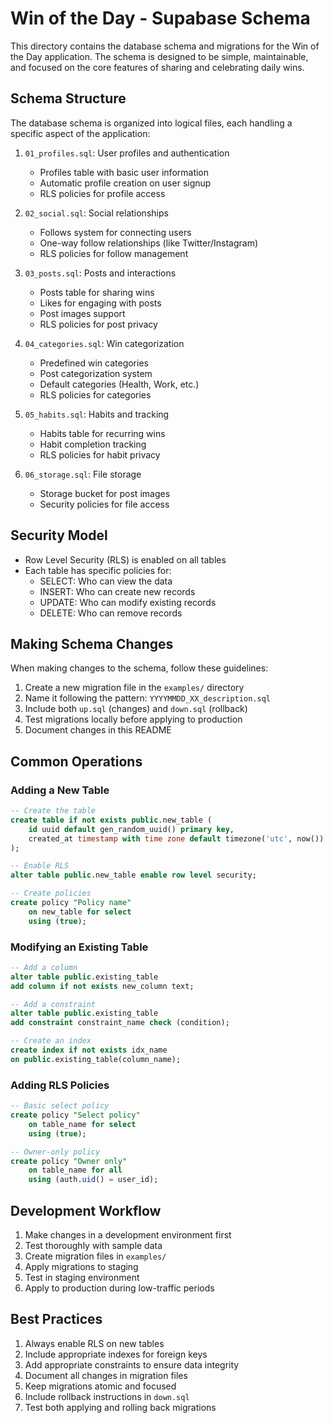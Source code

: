 # Win of the Day - Supabase Schema

This directory contains the database schema and migrations for the Win of the Day application. The schema is designed to be simple, maintainable, and focused on the core features of sharing and celebrating daily wins.

## Schema Structure

The database schema is organized into logical files, each handling a specific aspect of the application:

1. `01_profiles.sql`: User profiles and authentication
   - Profiles table with basic user information
   - Automatic profile creation on user signup
   - RLS policies for profile access

2. `02_social.sql`: Social relationships
   - Follows system for connecting users
   - One-way follow relationships (like Twitter/Instagram)
   - RLS policies for follow management

3. `03_posts.sql`: Posts and interactions
   - Posts table for sharing wins
   - Likes for engaging with posts
   - Post images support
   - RLS policies for post privacy

4. `04_categories.sql`: Win categorization
   - Predefined win categories
   - Post categorization system
   - Default categories (Health, Work, etc.)
   - RLS policies for categories

5. `05_habits.sql`: Habits and tracking
   - Habits table for recurring wins
   - Habit completion tracking
   - RLS policies for habit privacy

6. `06_storage.sql`: File storage
   - Storage bucket for post images
   - Security policies for file access

## Security Model

- Row Level Security (RLS) is enabled on all tables
- Each table has specific policies for:
  - SELECT: Who can view the data
  - INSERT: Who can create new records
  - UPDATE: Who can modify existing records
  - DELETE: Who can remove records

## Making Schema Changes

When making changes to the schema, follow these guidelines:

1. Create a new migration file in the `examples/` directory
2. Name it following the pattern: `YYYYMMDD_XX_description.sql`
3. Include both `up.sql` (changes) and `down.sql` (rollback)
4. Test migrations locally before applying to production
5. Document changes in this README

## Common Operations

### Adding a New Table
```sql
-- Create the table
create table if not exists public.new_table (
    id uuid default gen_random_uuid() primary key,
    created_at timestamp with time zone default timezone('utc', now()) not null
);

-- Enable RLS
alter table public.new_table enable row level security;

-- Create policies
create policy "Policy name"
    on new_table for select
    using (true);
```

### Modifying an Existing Table
```sql
-- Add a column
alter table public.existing_table
add column if not exists new_column text;

-- Add a constraint
alter table public.existing_table
add constraint constraint_name check (condition);

-- Create an index
create index if not exists idx_name
on public.existing_table(column_name);
```

### Adding RLS Policies
```sql
-- Basic select policy
create policy "Select policy"
    on table_name for select
    using (true);

-- Owner-only policy
create policy "Owner only"
    on table_name for all
    using (auth.uid() = user_id);
```

## Development Workflow

1. Make changes in a development environment first
2. Test thoroughly with sample data
3. Create migration files in `examples/`
4. Apply migrations to staging
5. Test in staging environment
6. Apply to production during low-traffic periods

## Best Practices

1. Always enable RLS on new tables
2. Include appropriate indexes for foreign keys
3. Add appropriate constraints to ensure data integrity
4. Document all changes in migration files
5. Keep migrations atomic and focused
6. Include rollback instructions in `down.sql`
7. Test both applying and rolling back migrations
